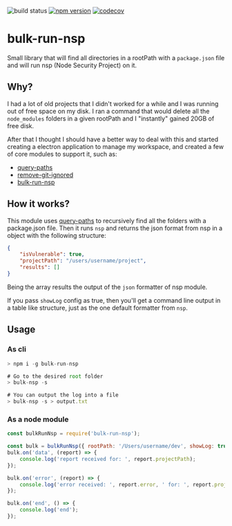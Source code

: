 ![build status](https://travis-ci.org/canastro/bulk-run-nsp.svg?branch=master)
[![npm version](https://badge.fury.io/js/bulk-run-nsp.svg)](https://badge.fury.io/js/bulk-run-nsp)
[![codecov](https://codecov.io/gh/canastro/bulk-run-nsp/branch/master/graph/badge.svg)](https://codecov.io/gh/canastro/bulk-run-nsp)

# bulk-run-nsp
Small library that will find all directories in a rootPath with a `package.json` file and will run nsp (Node Security Project) on it.

## Why?
I had a lot of old projects that I didn't worked for a while and I was running out of free space on my disk. I ran a command that would delete all the `node_modules` folders in a given rootPath and I "instantly" gained 20GB of free disk.

After that I thought I should have a better way to deal with this and started creating a electron application to manage my workspace, and created a few of core modules to support it, such as:
* [query-paths](https://github.com/canastro/query-paths)
* [remove-git-ignored](https://github.com/canastro/remove-git-ignored)
* [bulk-run-nsp](https://github.com/canastro/bulk-run-nsp)

## How it works?
This module uses [query-paths](https://github.com/canastro/query-paths) to recursively find all the folders with a package.json file. Then it runs `nsp` and returns the json format from nsp in a object with the following structure:
```json
{
    "isVulnerable": true,
    "projectPath": "/users/username/project",
    "results": []
}
```
Being the array results the output of the `json` formatter of nsp module.

If you pass `showLog` config as true, then you'll get a command line output in a table like structure, just as the one default formatter from `nsp`.

## Usage

### As cli
```js
> npm i -g bulk-run-nsp

# Go to the desired root folder
> bulk-nsp -s

# You can output the log into a file
> bulk-nsp -s > output.txt
```

### As a node module
```js
const bulkRunNsp = require('bulk-run-nsp');

const bulk = bulkRunNsp({ rootPath: '/Users/username/dev', showLog: true });
bulk.on('data', (report) => {
    console.log('report received for: ', report.projectPath);
});

bulk.on('error', (report) => {
    console.log('error received: ', report.error, ' for: ', report.projectPath);
});

bulk.on('end', () => {
    console.log('end');
});
```
